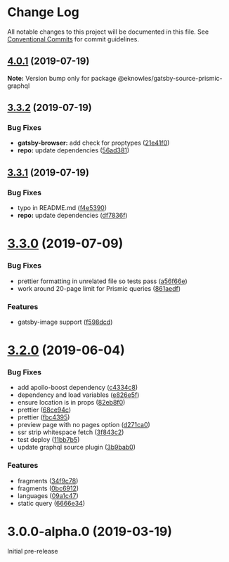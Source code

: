 # Change Log

All notable changes to this project will be documented in this file.
See [Conventional Commits](https://conventionalcommits.org) for commit guidelines.

## [4.0.1](https://github.com/birkir/gatsby-source-prismic-graphql/compare/v3.3.2...v4.0.1) (2019-07-19)

**Note:** Version bump only for package @eknowles/gatsby-source-prismic-graphql

## [3.3.2](https://github.com/birkir/gatsby-source-prismic-graphql/compare/v3.3.1...v3.3.2) (2019-07-19)

### Bug Fixes

- **gatsby-browser:** add check for proptypes ([21e41f0](https://github.com/birkir/gatsby-source-prismic-graphql/commit/21e41f0))
- **repo:** update dependencies ([56ad381](https://github.com/birkir/gatsby-source-prismic-graphql/commit/56ad381))

## [3.3.1](https://github.com/birkir/gatsby-source-prismic-graphql/compare/v3.3.0...v3.3.1) (2019-07-19)

### Bug Fixes

- typo in README.md ([f4e5390](https://github.com/birkir/gatsby-source-prismic-graphql/commit/f4e5390))
- **repo:** update dependencies ([df7836f](https://github.com/birkir/gatsby-source-prismic-graphql/commit/df7836f))

# [3.3.0](https://github.com/birkir/gatsby-source-prismic-graphql/compare/v3.2.0...v3.3.0) (2019-07-09)

### Bug Fixes

- prettier formatting in unrelated file so tests pass ([a56f66e](https://github.com/birkir/gatsby-source-prismic-graphql/commit/a56f66e))
- work around 20-page limit for Prismic queries ([861aedf](https://github.com/birkir/gatsby-source-prismic-graphql/commit/861aedf))

### Features

- gatsby-image support ([f598dcd](https://github.com/birkir/gatsby-source-prismic-graphql/commit/f598dcd))

# [3.2.0](https://github.com/birkir/gatsby-source-prismic-graphql/compare/v3.0.0-alpha.0...v3.2.0) (2019-06-04)

### Bug Fixes

- add apollo-boost dependency ([c4334c8](https://github.com/birkir/gatsby-source-prismic-graphql/commit/c4334c8))
- dependency and load variables ([e826e5f](https://github.com/birkir/gatsby-source-prismic-graphql/commit/e826e5f))
- ensure location is in props ([82eb8f0](https://github.com/birkir/gatsby-source-prismic-graphql/commit/82eb8f0))
- prettier ([68ce94c](https://github.com/birkir/gatsby-source-prismic-graphql/commit/68ce94c))
- prettier ([fbc4395](https://github.com/birkir/gatsby-source-prismic-graphql/commit/fbc4395))
- preview page with no pages option ([d271ca0](https://github.com/birkir/gatsby-source-prismic-graphql/commit/d271ca0))
- ssr strip whitespace fetch ([3f843c2](https://github.com/birkir/gatsby-source-prismic-graphql/commit/3f843c2))
- test deploy ([11bb7b5](https://github.com/birkir/gatsby-source-prismic-graphql/commit/11bb7b5))
- update graphql source plugin ([3b9bab0](https://github.com/birkir/gatsby-source-prismic-graphql/commit/3b9bab0))

### Features

- fragments ([34f9c78](https://github.com/birkir/gatsby-source-prismic-graphql/commit/34f9c78))
- fragments ([0bc6912](https://github.com/birkir/gatsby-source-prismic-graphql/commit/0bc6912))
- languages ([09a1c47](https://github.com/birkir/gatsby-source-prismic-graphql/commit/09a1c47))
- static query ([6666e34](https://github.com/birkir/gatsby-source-prismic-graphql/commit/6666e34))

# 3.0.0-alpha.0 (2019-03-19)

Initial pre-release
